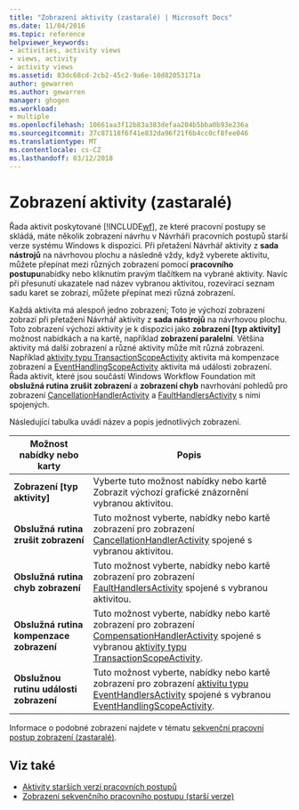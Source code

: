 ```yaml
---
title: "Zobrazení aktivity (zastaralé) | Microsoft Docs"
ms.date: 11/04/2016
ms.topic: reference
helpviewer_keywords:
- activities, activity views
- views, activity
- activity views
ms.assetid: 83dc68cd-2cb2-45c2-9a6e-10d82053171a
author: gewarren
ms.author: gewarren
manager: ghogen
ms.workload:
- multiple
ms.openlocfilehash: 10661aa3f12b83a383defaa204b5bba0b93e236a
ms.sourcegitcommit: 37c87118f6f41e832da96f21f6b4cc0cf8fee046
ms.translationtype: MT
ms.contentlocale: cs-CZ
ms.lasthandoff: 03/12/2018
---
```

# <a name="activity-views-legacy"></a>Zobrazení aktivity (zastaralé)
Řada aktivit poskytované [!INCLUDE[wf](../workflow-designer/includes/wf_md.md)], ze které pracovní postupy se skládá, máte několik zobrazení návrhu v Návrháři pracovních postupů starší verze systému Windows k dispozici. Při přetažení Návrhář aktivity z **sada nástrojů** na návrhovou plochu a následně vždy, když vyberete aktivitu, můžete přepínat mezi různých zobrazení pomocí **pracovního postupu**nabídky nebo kliknutím pravým tlačítkem na vybrané aktivity. Navíc při přesunutí ukazatele nad název vybranou aktivitou, rozevírací seznam sadu karet se zobrazí, můžete přepínat mezi různá zobrazení.

 Každá aktivita má alespoň jedno zobrazení; Toto je výchozí zobrazení zobrazí při přetažení Návrhář aktivity z **sada nástrojů** na návrhovou plochu. Toto zobrazení výchozí aktivity je k dispozici jako **zobrazení [typ aktivity]** možnost nabídkách a na kartě, například **zobrazení paralelní**. Většina aktivity má další zobrazení a různé aktivity může mít různá zobrazení. Například [aktivity typu TransactionScopeActivity](http://go.microsoft.com/fwlink?LinkID=65093) aktivita má kompenzace zobrazení a [EventHandlingScopeActivity](http://go.microsoft.com/fwlink?LinkID=65030) aktivita má události zobrazení. Řada aktivit, které jsou součástí Windows Workflow Foundation mít **obslužná rutina zrušit zobrazení** a **zobrazení chyb** navrhování pohledů pro zobrazení [CancellationHandlerActivity](http://go.microsoft.com/fwlink?LinkID=65050) a [FaultHandlersActivity](http://go.microsoft.com/fwlink?LinkID=65055) s nimi spojených.

 Následující tabulka uvádí název a popis jednotlivých zobrazení.

|Možnost nabídky nebo karty|Popis|
|----------------------|-----------------|
|**Zobrazení [typ aktivity]**|Vyberte tuto možnost nabídky nebo kartě Zobrazit výchozí grafické znázornění vybranou aktivitou.|
|**Obslužná rutina zrušit zobrazení**|Tuto možnost vyberte, nabídky nebo kartě zobrazení pro zobrazení [CancellationHandlerActivity](http://go.microsoft.com/fwlink?LinkID=65050) spojené s vybranou aktivitou.|
|**Obslužná rutina chyb zobrazení**|Tuto možnost vyberte, nabídky nebo kartě zobrazení pro zobrazení [FaultHandlersActivity](http://go.microsoft.com/fwlink?LinkID=65055) spojené s vybranou aktivitou.|
|**Obslužná rutina kompenzace zobrazení**|Tuto možnost vyberte, nabídky nebo kartě zobrazení pro zobrazení [CompensationHandlerActivity](http://go.microsoft.com/fwlink?LinkID=65053) spojené s vybranou [aktivity typu TransactionScopeActivity](http://go.microsoft.com/fwlink?LinkID=65093).|
|**Obslužnou rutinu události zobrazení**|Tuto možnost vyberte, nabídky nebo kartě zobrazení pro zobrazení [aktivitu typu EventHandlersActivity](http://go.microsoft.com/fwlink?LinkID=65018) spojené s vybranou [EventHandlingScopeActivity](http://go.microsoft.com/fwlink?LinkID=65030).|

 Informace o podobné zobrazení najdete v tématu [sekvenční pracovní postup zobrazení (zastaralé)](../workflow-designer/sequential-workflow-views-legacy.md).

## <a name="see-also"></a>Viz také

- [Aktivity starších verzí pracovních postupů](../workflow-designer/legacy-workflow-activities.md)
- [Zobrazení sekvenčního pracovního postupu (starší verze)](../workflow-designer/sequential-workflow-views-legacy.md)